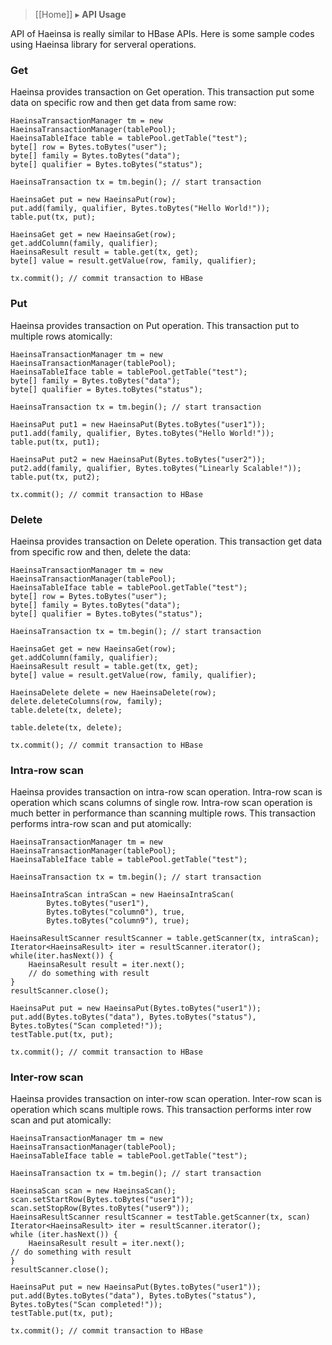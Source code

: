 > [[Home]] ▸ **API Usage**

API of Haeinsa is really similar to HBase APIs.
Here is some sample codes using Haeinsa library for serveral operations.

### Get

Haeinsa provides transaction on Get operation.
This transaction put some data on specific row and then get data from same row:

	HaeinsaTransactionManager tm = new HaeinsaTransactionManager(tablePool);
	HaeinsaTableIface table = tablePool.getTable("test");
	byte[] row = Bytes.toBytes("user");
	byte[] family = Bytes.toBytes("data");
	byte[] qualifier = Bytes.toBytes("status");
	
	HaeinsaTransaction tx = tm.begin(); // start transaction
	
	HaeinsaGet put = new HaeinsaPut(row);
	put.add(family, qualifier, Bytes.toBytes("Hello World!"));
	table.put(tx, put);
	
	HaeinsaGet get = new HaeinsaGet(row);
	get.addColumn(family, qualifier);
	HaeinsaResult result = table.get(tx, get);
	byte[] value = result.getValue(row, family, qualifier);
	
	tx.commit(); // commit transaction to HBase

### Put

Haeinsa provides transaction on Put operation.
This transaction put to multiple rows atomically:

	HaeinsaTransactionManager tm = new HaeinsaTransactionManager(tablePool);
	HaeinsaTableIface table = tablePool.getTable("test");
	byte[] family = Bytes.toBytes("data");
	byte[] qualifier = Bytes.toBytes("status");
	
	HaeinsaTransaction tx = tm.begin(); // start transaction
	
	HaeinsaPut put1 = new HaeinsaPut(Bytes.toBytes("user1"));
	put1.add(family, qualifier, Bytes.toBytes("Hello World!"));
	table.put(tx, put1);
	
	HaeinsaPut put2 = new HaeinsaPut(Bytes.toBytes("user2"));
	put2.add(family, qualifier, Bytes.toBytes("Linearly Scalable!"));
	table.put(tx, put2);
	
	tx.commit(); // commit transaction to HBase

### Delete

Haeinsa provides transaction on Delete operation.
This transaction get data from specific row and then, delete the data:

	HaeinsaTransactionManager tm = new HaeinsaTransactionManager(tablePool);
	HaeinsaTableIface table = tablePool.getTable("test");
	byte[] row = Bytes.toBytes("user");
	byte[] family = Bytes.toBytes("data");
	byte[] qualifier = Bytes.toBytes("status");
	
	HaeinsaTransaction tx = tm.begin(); // start transaction
	
	HaeinsaGet get = new HaeinsaGet(row);
	get.addColumn(family, qualifier);
	HaeinsaResult result = table.get(tx, get);
	byte[] value = result.getValue(row, family, qualifier);
	
	HaeinsaDelete delete = new HaeinsaDelete(row);
	delete.deleteColumns(row, family);
	table.delete(tx, delete);
	
	table.delete(tx, delete);

	tx.commit(); // commit transaction to HBase

### Intra-row scan

Haeinsa provides transaction on intra-row scan operation.
Intra-row scan is operation which scans columns of single row.
Intra-row scan operation is much better in performance than scanning multiple rows.
This transaction performs intra-row scan and put atomically:

	HaeinsaTransactionManager tm = new HaeinsaTransactionManager(tablePool);
	HaeinsaTableIface table = tablePool.getTable("test");
	
	HaeinsaTransaction tx = tm.begin(); // start transaction
	
	HaeinsaIntraScan intraScan = new HaeinsaIntraScan(
	        Bytes.toBytes("user1"),
	        Bytes.toBytes("column0"), true,
	        Bytes.toBytes("column9"), true);

	HaeinsaResultScanner resultScanner = table.getScanner(tx, intraScan);
	Iterator<HaeinsaResult> iter = resultScanner.iterator();
	while(iter.hasNext()) {
		HaeinsaResult result = iter.next();
		// do something with result
	}
	resultScanner.close();
	
	HaeinsaPut put = new HaeinsaPut(Bytes.toBytes("user1"));
	put.add(Bytes.toBytes("data"), Bytes.toBytes("status"), Bytes.toBytes("Scan completed!"));
	testTable.put(tx, put);
	
	tx.commit(); // commit transaction to HBase

### Inter-row scan

Haeinsa provides transaction on inter-row scan operation.
Inter-row scan is operation which scans multiple rows.
This transaction performs inter row scan and put atomically:

	HaeinsaTransactionManager tm = new HaeinsaTransactionManager(tablePool);
	HaeinsaTableIface table = tablePool.getTable("test");
	
	HaeinsaTransaction tx = tm.begin(); // start transaction
	
	HaeinsaScan scan = new HaeinsaScan();
	scan.setStartRow(Bytes.toBytes("user1"));
	scan.setStopRow(Bytes.toBytes("user9"));
	HaeinsaResultScanner resultScanner = testTable.getScanner(tx, scan)
	Iterator<HaeinsaResult> iter = resultScanner.iterator();
	while (iter.hasNext()) {
	    HaeinsaResult result = iter.next();
	// do something with result
	}
	resultScanner.close();
	
	HaeinsaPut put = new HaeinsaPut(Bytes.toBytes("user1"));
	put.add(Bytes.toBytes("data"), Bytes.toBytes("status"), Bytes.toBytes("Scan completed!"));
	testTable.put(tx, put);
	
	tx.commit(); // commit transaction to HBase
